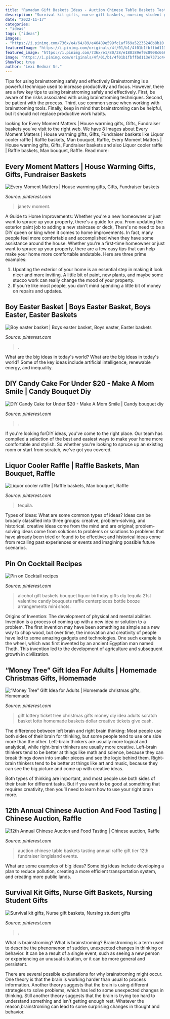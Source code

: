 ```yaml
---
title: "Ramadan Gift Baskets Ideas - Auction Chinese Table Baskets Tasting Annual Raffle Gift Tier 12th Fundraiser Longisland Events"
description: "Survival kit gifts, nurse gift baskets, nursing student gifts"
date: "2022-11-17"
categories:
- "ideas"
tags: ["ideas"]
images:
- "https://i.pinimg.com/736x/e4/64/89/e46489e599fc1af769a52235248b8b10.jpg"
featuredImage: "https://i.pinimg.com/originals/4f/01/b1/4f01b1fbffbd113e7371c44b39e95ca6.jpg"
featured_image: "https://i.pinimg.com/736x/e1/80/38/e180389ef9c8908c666f83aeb37df43d.jpg"
image: "https://i.pinimg.com/originals/4f/01/b1/4f01b1fbffbd113e7371c44b39e95ca6.jpg"
ShowToc: true
author: "Lexi Bednar Sr."
---
```



Tips for using brainstroming safely and effectively
Brainstroming is a powerful technique used to increase productivity and focus. However, there are a few key tips to using brainstroming safely and effectively. First, be aware of the risks associated with using brainstroming techniques. Second, be patient with the process. Third, use common sense when working with brainstroming tools. Finally, keep in mind that brainstroming can be helpful, but it should not replace productive work habits.

	

		
looking for Every Moment Matters | House warming gifts, Gifts, Fundraiser baskets you've visit to the right web. We have 8 Images about Every Moment Matters | House warming gifts, Gifts, Fundraiser baskets like Liquor cooler raffle | Raffle baskets, Man bouquet, Raffle, Every Moment Matters | House warming gifts, Gifts, Fundraiser baskets and also Liquor cooler raffle | Raffle baskets, Man bouquet, Raffle. Read more:
		
    
## Every Moment Matters | House Warming Gifts, Gifts, Fundraiser Baskets

<img loading=lazy src="https://i.pinimg.com/736x/e4/64/89/e46489e599fc1af769a52235248b8b10.jpg" onerror="this.onerror=null;this.src='https://tse4.mm.bing.net/th?id=OIP.osuk8LkJSYz11IR6IEp_DgHaJ3&amp;pid=15.1';" alt="Every Moment Matters | House warming gifts, Gifts, Fundraiser baskets">

_Source: pinterest.com_

>janetv moment. 

	

A Guide to Home Improvements: Whether you're a new homeowner or just want to spruce up your property, there's a guide for you. From updating the exterior paint job to adding a new staircase or deck,
There's no need to be a DIY queen or king when it comes to home improvements. In fact, many people feel more comfortable and accomplished when they have some assistance around the house. Whether you're a first-time homeowner or just want to spruce up your property, there are a few easy tips that can help make your home more comfortable andutable. Here are three prime examples: 
1) Updating the exterior of your home is an essential step in making it look nicer and more inviting. A little bit of paint, new plants, and maybe some stucco work can really change the mood of your property. 
2) If you're like most people, you don't mind spending a little bit of money on repairs and updates.

    
## Boy Easter Basket | Boys Easter Basket, Boys Easter, Easter Baskets

<img loading=lazy src="https://i.pinimg.com/736x/c5/21/56/c521560627b0867be6390f599febb2b2.jpg" onerror="this.onerror=null;this.src='https://tse2.mm.bing.net/th?id=OIP.V3_uva_zId7nEo0EHunEXgHaMJ&amp;pid=15.1';" alt="Boy easter basket | Boys easter basket, Boys easter, Easter baskets">

_Source: pinterest.com_

>. 

	

What are the big ideas in today's world?
What are the big ideas in today's world? 
Some of the key ideas include artificial intelligence, renewable energy, and inequality.

    
## DIY Candy Cake For Under $20 - Make A Mom Smile | Candy Bouquet Diy

<img loading=lazy src="https://i.pinimg.com/736x/a3/7a/25/a37a255890ca4207b09c5ff12461f2a4.jpg" onerror="this.onerror=null;this.src='https://tse4.mm.bing.net/th?id=OIP.l6oz9nIvK-EVMQVqZsB-XgHaLG&amp;pid=15.1';" alt="DIY Candy Cake for Under $20 - Make A Mom Smile | Candy bouquet diy">

_Source: pinterest.com_

>. 

	

If you're looking forDIY ideas, you've come to the right place. Our team has compiled a selection of the best and easiest ways to make your home more comfortable and stylish. So whether you're looking to spruce up an existing room or start from scratch, we've got you covered.

    
## Liquor Cooler Raffle | Raffle Baskets, Man Bouquet, Raffle

<img loading=lazy src="https://i.pinimg.com/736x/e1/80/38/e180389ef9c8908c666f83aeb37df43d.jpg" onerror="this.onerror=null;this.src='https://tse2.mm.bing.net/th?id=OIP.Oi1fFWbKRkEI20eQ536jyQHaKn&amp;pid=15.1';" alt="Liquor cooler raffle | Raffle baskets, Man bouquet, Raffle">

_Source: pinterest.com_

>tequila. 

	

Types of ideas: What are some common types of ideas?
Ideas can be broadly classified into three groups: creative, problem-solving, and historical. creative ideas come from the mind and are original; problem-solving ideas come from solutions to problems or solutions to problems that have already been tried or found to be effective; and historical ideas come from recalling past experiences or events and imagining possible future scenarios.

    
## Pin On Cocktail Recipes

<img loading=lazy src="https://i.pinimg.com/736x/0c/b5/c3/0cb5c328203a1a400823958ea55a6152--alcohol-shots-tequila-shots.jpg" onerror="this.onerror=null;this.src='https://tse1.mm.bing.net/th?id=OIP.UOqUtCeb4o-L0a6T6Dh9uwAAAA&amp;pid=15.1';" alt="Pin on Cocktail recipes">

_Source: pinterest.com_

>alcohol gift baskets bouquet liquor birthday gifts diy tequila 21st valentine candy bouquets raffle centerpieces bottle booze arrangements mini shots. 

	

Origins of Invention: The development of physical and mental abilities
Invention is a process of coming up with a new idea or solution to a problem. The first invention may have been something as simple as a new way to chop wood, but over time, the innovation and creativity of people have led to some amazing gadgets and technologies. One such example is the wheel, which was first invented by an ancient Egyptian man named Thoth. This invention led to the development of agriculture and subsequent growth in civilization.

    
## “Money Tree” Gift Idea For Adults | Homemade Christmas Gifts, Homemade

<img loading=lazy src="https://i.pinimg.com/736x/2f/09/87/2f0987cc20106b3877a2bb94e5bddbc7.jpg" onerror="this.onerror=null;this.src='https://tse1.mm.bing.net/th?id=OIP.MjT8kxFpnqsSUhpCgrP3qAHaO0&amp;pid=15.1';" alt="“Money Tree” Gift Idea for Adults | Homemade christmas gifts, Homemade">

_Source: pinterest.com_

>gift lottery ticket tree christmas gifts money diy idea adults scratch basket lotto homemade baskets dollar creative tickets give cash. 

	

The difference between left brain and right brain thinking:
Most people use both sides of their brain for thinking, but some people tend to use one side more than the other. Left-brain thinkers are usually more logical and analytical, while right-brain thinkers are usually more creative.
Left-brain thinkers tend to be better at things like math and science, because they can break things down into smaller pieces and see the logic behind them. Right-brain thinkers tend to be better at things like art and music, because they can see the big picture and come up with creative ideas.

Both types of thinking are important, and most people use both sides of their brain for different tasks. But if you want to be good at something that requires creativity, then you’ll need to learn how to use your right brain more.

    
## 12th Annual Chinese Auction And Food Tasting | Chinese Auction, Raffle

<img loading=lazy src="https://i.pinimg.com/736x/bf/77/75/bf777574c43ccd523a632b621c34b1de--chinese-auction-food-tasting.jpg" onerror="this.onerror=null;this.src='https://tse3.mm.bing.net/th?id=OIP.AaN10sZ0y98SnLoJVTGvYwHaE7&amp;pid=15.1';" alt="12th Annual Chinese Auction and Food Tasting | Chinese auction, Raffle">

_Source: pinterest.com_

>auction chinese table baskets tasting annual raffle gift tier 12th fundraiser longisland events. 

	

What are some examples of big ideas?
Some big ideas include developing a plan to reduce pollution, creating a more efficient transportation system, and creating more public lands.

    
## Survival Kit Gifts, Nurse Gift Baskets, Nursing Student Gifts

<img loading=lazy src="https://i.pinimg.com/originals/4f/01/b1/4f01b1fbffbd113e7371c44b39e95ca6.jpg" onerror="this.onerror=null;this.src='https://tse1.mm.bing.net/th?id=OIP.PkU4HnK_IF_lZYyTTm2RbAHaJ3&amp;pid=15.1';" alt="Survival kit gifts, Nurse gift baskets, Nursing student gifts">

_Source: pinterest.com_

>. 

	

What is brainstroming?
What is brainstroming?
Brainstroming is a term used to describe the phenomenon of sudden, unexpected changes in thinking or behavior. It can be a result of a single event, such as seeing a new person or experiencing an unusual situation, or it can be more general and persistent.

There are several possible explanations for why brainstroming might occur. One theory is that the brain is working harder than usual to process information. Another theory suggests that the brain is using different strategies to solve problems, which has led to some unexpected changes in thinking. Still another theory suggests that the brain is trying too hard to understand something and isn't getting enough rest. Whatever the reason,brainstroming can lead to some surprising changes in thought and behavior.


